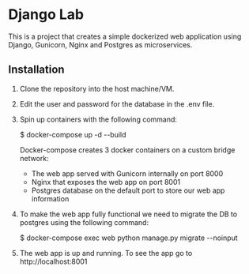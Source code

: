 # Django Lab

This is a project that creates a simple dockerized web application using Django, Gunicorn, Nginx and Postgres as microservices.

## Installation

1. Clone the repository into the host machine/VM.

2. Edit the user and password for the database in the .env file.

3. Spin up containers with the following command:

    $ docker-compose up -d --build

    Docker-compose creates 3 docker containers on a custom bridge network:
    - The web app served with Gunicorn internally on port 8000
    - Nginx that exposes the web app on port 8001
    - Postgres database on the default port to store our web app information

3. To make the web app fully functional we need to migrate the DB to postgres using the following command:

    $ docker-compose exec web python manage.py migrate --noinput

4. The web app is up and running. To see the app go to http://localhost:8001